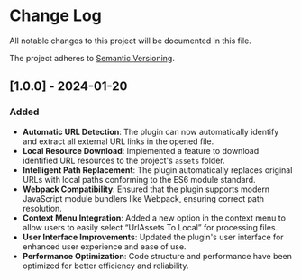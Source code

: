 # Change Log

All notable changes to this project will be documented in this file.

The project adheres to [Semantic Versioning](https://semver.org/).

## [1.0.0] - 2024-01-20

### Added

- **Automatic URL Detection**: The plugin can now automatically identify and extract all external URL links in the opened file.
- **Local Resource Download**: Implemented a feature to download identified URL resources to the project's `assets` folder.
- **Intelligent Path Replacement**: The plugin automatically replaces original URLs with local paths conforming to the ES6 module standard.
- **Webpack Compatibility**: Ensured that the plugin supports modern JavaScript module bundlers like Webpack, ensuring correct path resolution.
- **Context Menu Integration**: Added a new option in the context menu to allow users to easily select “UrlAssets To Local” for processing files.
- **User Interface Improvements**: Updated the plugin's user interface for enhanced user experience and ease of use.
- **Performance Optimization**: Code structure and performance have been optimized for better efficiency and reliability.
